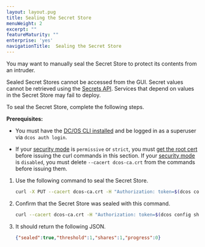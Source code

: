 ```yaml
---
layout: layout.pug
title: Sealing the Secret Store
menuWeight: 2
excerpt: ""
featureMaturity: ""
enterprise: 'yes'
navigationTitle:  Sealing the Secret Store
---
```


You may want to manually seal the Secret Store to protect its contents from an intruder.

Sealed Secret Stores cannot be accessed from the GUI. Secret values cannot be retrieved using the [Secrets API](/1.10/security/secrets/secrets-api/). Services that depend on values in the Secret Store may fail to deploy.

To seal the Secret Store, complete the following steps.

**Prerequisites:** 

- You must have the [DC/OS CLI installed](/1.10/cli/install/) and be logged in as a superuser via `dcos auth login`.

- If your [security mode](/1.10/overview/security/security-modes/) is `permissive` or `strict`, you must [get the root cert](/1.10/networking/tls-ssl/get-cert/) before issuing the curl commands in this section.  If your [security mode](/1.10/overview/security/security-modes/) is `disabled`, you must delete `--cacert dcos-ca.crt` from the commands before issuing them.


1. Use the following command to seal the Secret Store.

   ```bash
   curl -X PUT --cacert dcos-ca.crt -H "Authorization: token=$(dcos config show core.dcos_acs_token)" $(dcos config show core.dcos_url)/secrets/v1/seal/default
   ```

1. Confirm that the Secret Store was sealed with this command.

   ```bash
   curl --cacert dcos-ca.crt -H "Authorization: token=$(dcos config show core.dcos_acs_token)" $(dcos config show core.dcos_url)/secrets/v1/seal-status/default
   ```
   
1. It should return the following JSON.

   ```json
   {"sealed":true,"threshold":1,"shares":1,"progress":0}
   ```
